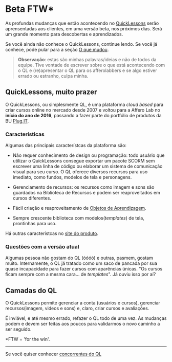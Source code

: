 # Beta FTW*

As profundas mudanças que estão acontecendo no [QuickLessons](http://www.quicklessons.com "QuickLessons: criação rápida de conteúdos online") serão aprensentadas aos clientes, em uma versão beta, nos próximos dias. Será um grande momento para descobertas e aprendizados.

Se você ainda não conhece o QuickLessons, continue lendo. Se você já conhece, pode pular para a seção [O que mudou](#oquemudou).

>**Observação**: estas são minhas palavras/ideias e não de todos da equipe. Tive vontade de escrever sobre o que está acontecendo com o QL e (re)apresentar o QL para os afferolabbers e se algo estiver errado ou estranho, culpa minha.

## QuickLessons, muito prazer

O QuickLessons, ou simplesmente QL, é uma plataforma *cloud based* para criar cursos online no mercado desde 2007 e voltou para a Affero Lab no **início do ano de 2016**, passando a fazer parte do portfólio de produtos da BU [Plug.IT](http://www.afferolab.com.br/produtos/#grid).

### Características

Algumas das principais característcas da plataforma são:

* Não requer conhecimento de design ou programação: todo usuário que utilizar o QuickLessons consegue exportar um pacote SCORM sem escrever uma linha de código ou elaborar um sistema de comunicação visual para seu curso. O QL oferece diversos recursos para uso imediato, como fundos, modelos de tela e personagens.

* Gerenciamento de recursos: os recursos como imagem e sons são guardados na Biblioteca de Recursos e podem ser reaproveitados em cursos diferentes.

* Fácil criação e reaproveitamento de [Objetos de Aprendizagem](https://pt.wikipedia.org/wiki/Objeto_de_aprendizagem).

* Sempre crescente biblioteca com modelos(*templates*) de tela, prontinhas para uso.

Há outras característcas no [site do produto](http://www.quicklessons.com).

### Questões com a versão atual

Algumas pessoa não gostam do QL (óóóó) e outras, pasmem, gostam muito. Internamente, o QL já tratado como um saco de pancada por sua quase incapacidade para fazer cursos com aparências únicas. "Os cursos ficam sempre com a mesma cara... de *templates*". Já ouviu isso por aí?

## Camadas do QL

O QuickLessons permite gerenciar a conta (usuários e cursos), gerenciar recursos(imagem, videos e sons) e, claro, criar cursos e avaliações.

É inviável, e até mesmo errado, refazer o QL todo de uma vez. As mudanças podem e devem ser feitas aos poucos para validarmos o novo caminho a ser seguido.


*FTW = 'for the win'.

-----------

Se você quiser conhecer [concorrentes do QL](http://www.capterra.com/course-authoring-software/)